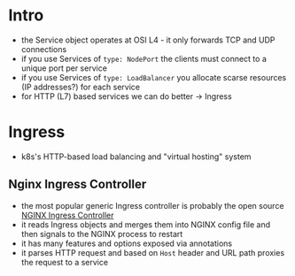# Intro

* the Service object operates at OSI L4 - it only forwards TCP and UDP connections
* if you use Services of `type: NodePort` the clients must connect to a unique port per service
* if you use Services of `type: LoadBalancer` you allocate scarse resources (IP addresses?) for each service
* for HTTP (L7) based services we can do better -> Ingress

# Ingress

* k8s's HTTP-based load balancing and "virtual hosting" system

## Nginx Ingress Controller

* the most popular generic Ingress controller is probably the open source [NGINX Ingress Controller](https://github.com/kubernetes/ingress-nginx/)
* it reads Ingress objects and merges them into NGINX config file and then signals to the NGINX process to restart
* it has many features and options exposed via annotations
* it parses HTTP request and based on `Host` header and URL path proxies the request to a service

